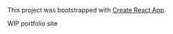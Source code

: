 This project was bootstrapped with [Create React App](https://github.com/facebook/create-react-app).

WIP portfolio site
